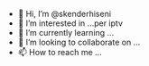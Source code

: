 - 👋 Hi, I’m @skenderhiseni
- 👀 I’m interested in ...per iptv
- 🌱 I’m currently learning ...
- 💞️ I’m looking to collaborate on ...
- 📫 How to reach me ...

<!---
skenderhiseni/skenderhiseni is a ✨ special ✨ repository because its `README.md` (this file) appears on your GitHub profile.
You can click the Preview link to take a look at your changes.
--->
